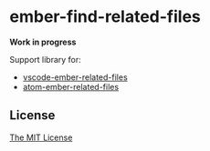 # ember-find-related-files

**Work in progress**

Support library for:

- [vscode-ember-related-files](https://github.com/josa42/vscode-ember-related-files)
- [atom-ember-related-files](https://github.com/josa42/atom-ember-related-files)

## License

[The MIT License](LICENSE.md)